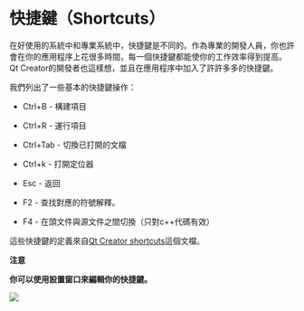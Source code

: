 # 快捷鍵（Shortcuts）

在好使用的系統中和專業系統中，快捷鍵是不同的。作為專業的開發人員，你也許會在你的應用程序上花很多時間，每一個快捷鍵都能使你的工作效率得到提高。Qt Creator的開發者也這樣想，並且在應用程序中加入了許許多多的快捷鍵。

我們列出了一些基本的快捷鍵操作：

* Ctrl+B - 構建項目

* Ctrl+R - 運行項目

* Ctrl+Tab - 切換已打開的文檔

* Ctrl+k - 打開定位器

* Esc -  返回

* F2 - 查找對應的符號解釋。

* F4 - 在頭文件與源文件之間切換（只對c++代碼有效）

這些快捷鍵的定義來自[Qt Creator shortcuts](http://qt-project.org/doc/qtcreator-2.8/creator-keyboard-shortcuts.html)這個文檔。

**注意**

**你可以使用設置窗口來編輯你的快捷鍵。**

![](http://qmlbook.org/_images/creator-edit-shortcuts.png)

